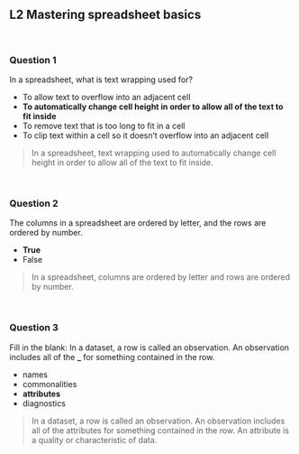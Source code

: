 ## L2 Mastering spreadsheet basics

&nbsp;

### Question 1

In a spreadsheet, what is text wrapping used for?

- To allow text to overflow into an adjacent cell
- **To automatically change cell height in order to allow all of the text to fit inside**
- To remove text that is too long to fit in a cell
- To clip text within a cell so it doesn’t overflow into an adjacent cell

> In a spreadsheet, text wrapping used to automatically change cell height in order to allow all of the text to fit inside.

&nbsp;

### Question 2

The columns in a spreadsheet are ordered by letter, and the rows are ordered by number.

- **True**
- False

> In a spreadsheet, columns are ordered by letter and rows are ordered by number.

&nbsp;

### Question 3

Fill in the blank: In a dataset, a row is called an observation. An observation includes all of the **\_** for something contained in the row.

- names
- commonalities
- **attributes**
- diagnostics

> In a dataset, a row is called an observation. An observation includes all of the attributes for something contained in the row. An attribute is a quality or characteristic of data.
